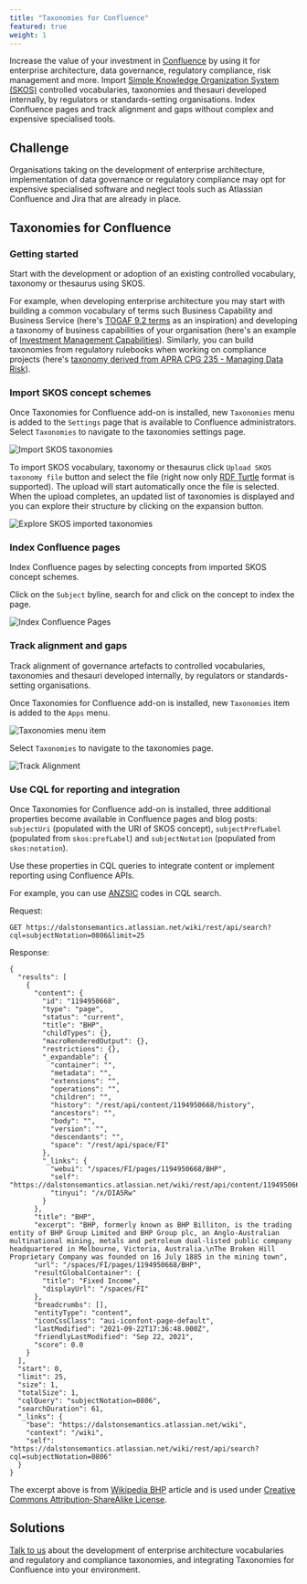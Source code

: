 ```yaml
---
title: "Taxonomies for Confluence"
featured: true
weight: 1
---
```


Increase the value of your investment in [Confluence](https://www.atlassian.com/software/confluence) by using it for enterprise architecture, data governance, regulatory compliance, risk management and more. Import [Simple Knowledge Organization System (SKOS)](https://www.w3.org/2004/02/skos/) controlled vocabularies, taxonomies and thesauri developed internally, by regulators or standards-setting organisations. Index Confluence pages and track alignment and gaps without complex and expensive specialised tools.

## Challenge

Organisations taking on the development of enterprise architecture, implementation of data governance or regulatory compliance may opt for expensive specialised software and neglect tools such as Atlassian Confluence and Jira that are already in place.

## Taxonomies for Confluence

### Getting started

Start with the development or adoption of an existing controlled vocabulary, taxonomy or thesaurus using SKOS.

For example, when developing enterprise architecture you may start with building a common vocabulary of terms such Business Capability and Business Service (here's [TOGAF 9.2 terms](https://github.com/cadmiumkitty/togaf-content-metamodel-ontology) as an inspiration) and developing a taxonomy of business capabilities of your organisation (here's an example of [Investment Management Capabilities](https://github.com/cadmiumkitty/imc-taxonomy)). Similarly, you can build taxonomies from regulatory rulebooks when working on compliance projects (here's [taxonomy derived from APRA CPG 235 - Managing Data Risk](https://github.com/cadmiumkitty/cpg235-taxonomy)).

### Import SKOS concept schemes

Once Taxonomies for Confluence add-on is installed, new `Taxonomies` menu is added to the `Settings` page that is available to Confluence administrators. Select `Taxonomies` to navigate to the taxonomies settings page.

![Import SKOS taxonomies](/images/tfc/01-import-taxonomies.png)

To import SKOS vocabulary, taxonomy or thesaurus click `Upload SKOS taxonomy file` button and select the file (right now only [RDF Turtle](https://www.w3.org/TR/turtle/) format is supported). The upload will start automatically once the file is selected. When the upload completes, an updated list of taxonomies is displayed and you can explore their structure by clicking on the expansion button.

![Explore SKOS imported taxonomies](/images/tfc/03-imported-taxonomies-expanded.png)

### Index Confluence pages

Index Confluence pages by selecting concepts from imported SKOS concept schemes.

Click on the `Subject` byline, search for and click on the concept to index the page.

![Index Confluence Pages](/images/tfc/04-index.png)

### Track alignment and gaps

Track alignment of governance artefacts to controlled vocabularies, taxonomies and thesauri developed internally, by regulators or standards-setting organisations.

Once Taxonomies for Confluence add-on is installed, new `Taxonomies` item is added to the `Apps` menu.

![Taxonomies menu item](/images/tfc/05-apps.png)

Select `Taxonomies` to navigate to the taxonomies page.

![Track Alignment](/images/tfc/06-taxonomies-track.png)

### Use CQL for reporting and integration

Once Taxonomies for Confluence add-on is installed, three additional properties become available in Confluence pages and blog posts: `subjectUri` (populated with the URI of SKOS concept), `subjectPrefLabel` (populated from `skos:prefLabel`) and `subjectNotation` (populated from `skos:notation`).

Use these properties in CQL queries to integrate content or implement reporting using Confluence APIs.

For example, you can use [ANZSIC](https://www.abs.gov.au/ausstats/abs@.nsf/Latestproducts/1292.0Search12006%20(Revision%202.0)) codes in CQL search.

Request:

```
GET https://dalstonsemantics.atlassian.net/wiki/rest/api/search?cql=subjectNotation=0806&limit=25
```

Response:

```
{
  "results": [
    {
      "content": {
        "id": "1194950668",
        "type": "page",
        "status": "current",
        "title": "BHP",
        "childTypes": {},
        "macroRenderedOutput": {},
        "restrictions": {},
        "_expandable": {
          "container": "",
          "metadata": "",
          "extensions": "",
          "operations": "",
          "children": "",
          "history": "/rest/api/content/1194950668/history",
          "ancestors": "",
          "body": "",
          "version": "",
          "descendants": "",
          "space": "/rest/api/space/FI"
        },
        "_links": {
          "webui": "/spaces/FI/pages/1194950668/BHP",
          "self": "https://dalstonsemantics.atlassian.net/wiki/rest/api/content/1194950668",
          "tinyui": "/x/DIA5Rw"
        }
      },
      "title": "BHP",
      "excerpt": "BHP, formerly known as BHP Billiton, is the trading entity of BHP Group Limited and BHP Group plc, an Anglo-Australian multinational mining, metals and petroleum dual-listed public company headquartered in Melbourne, Victoria, Australia.\nThe Broken Hill Proprietary Company was founded on 16 July 1885 in the mining town",
      "url": "/spaces/FI/pages/1194950668/BHP",
      "resultGlobalContainer": {
        "title": "Fixed Income",
        "displayUrl": "/spaces/FI"
      },
      "breadcrumbs": [],
      "entityType": "content",
      "iconCssClass": "aui-iconfont-page-default",
      "lastModified": "2021-09-22T17:36:48.000Z",
      "friendlyLastModified": "Sep 22, 2021",
      "score": 0.0
    }
  ],
  "start": 0,
  "limit": 25,
  "size": 1,
  "totalSize": 1,
  "cqlQuery": "subjectNotation=0806",
  "searchDuration": 61,
  "_links": {
    "base": "https://dalstonsemantics.atlassian.net/wiki",
    "context": "/wiki",
    "self": "https://dalstonsemantics.atlassian.net/wiki/rest/api/search?cql=subjectNotation=0806"
  }
}
```

The excerpt above is from [Wikipedia BHP](https://en.wikipedia.org/wiki/BHP) article and is used under [Creative Commons Attribution-ShareAlike License](https://en.wikipedia.org/wiki/Wikipedia:Text_of_Creative_Commons_Attribution-ShareAlike_3.0_Unported_License).

## Solutions

[Talk to us](/contact) about the development of enterprise architecture vocabularies and regulatory and compliance taxonomies, and integrating Taxonomies for Confluence into your environment.
